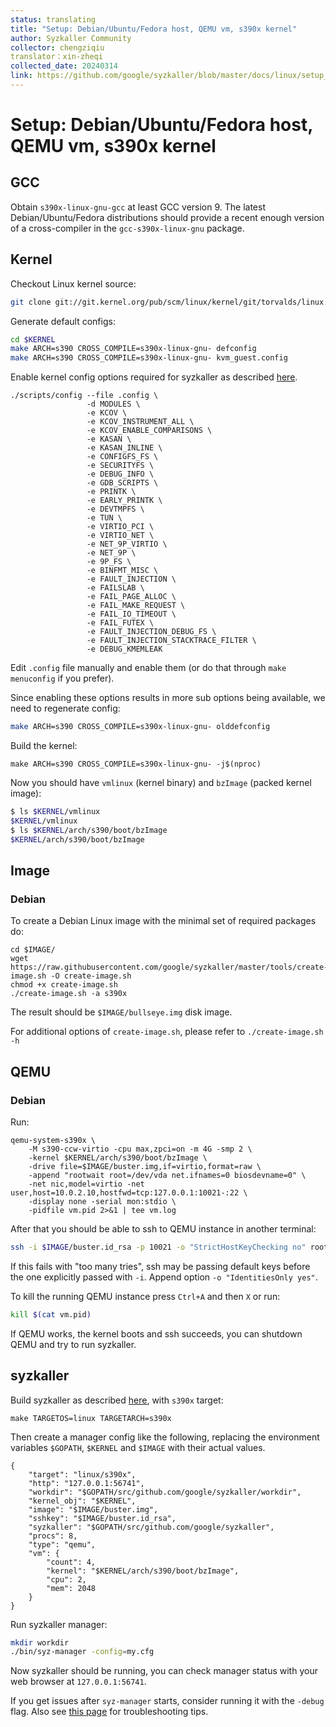 ```yaml
---
status: translating
title: "Setup: Debian/Ubuntu/Fedora host, QEMU vm, s390x kernel"
author: Syzkaller Community
collector: chengziqiu
translator：xin-zheqi
collected_date: 20240314
link: https://github.com/google/syzkaller/blob/master/docs/linux/setup_linux-host_qemu-vm_s390x-kernel.md
---
```


# Setup: Debian/Ubuntu/Fedora host, QEMU vm, s390x kernel

## GCC

Obtain `s390x-linux-gnu-gcc` at least GCC version 9. The latest Debian/Ubuntu/Fedora distributions
should provide a recent enough version of a cross-compiler in the `gcc-s390x-linux-gnu` package.

## Kernel

Checkout Linux kernel source:

``` bash
git clone git://git.kernel.org/pub/scm/linux/kernel/git/torvalds/linux.git $KERNEL
```

Generate default configs:

``` bash
cd $KERNEL
make ARCH=s390 CROSS_COMPILE=s390x-linux-gnu- defconfig
make ARCH=s390 CROSS_COMPILE=s390x-linux-gnu- kvm_guest.config
```

Enable kernel config options required for syzkaller as described [here](kernel_configs.md).

```
./scripts/config --file .config \
                 -d MODULES \
                 -e KCOV \
                 -e KCOV_INSTRUMENT_ALL \
                 -e KCOV_ENABLE_COMPARISONS \
                 -e KASAN \
                 -e KASAN_INLINE \
                 -e CONFIGFS_FS \
                 -e SECURITYFS \
                 -e DEBUG_INFO \
                 -e GDB_SCRIPTS \
                 -e PRINTK \
                 -e EARLY_PRINTK \
                 -e DEVTMPFS \
                 -e TUN \
                 -e VIRTIO_PCI \
                 -e VIRTIO_NET \
                 -e NET_9P_VIRTIO \
                 -e NET_9P \
                 -e 9P_FS \
                 -e BINFMT_MISC \
                 -e FAULT_INJECTION \
                 -e FAILSLAB \
                 -e FAIL_PAGE_ALLOC \
                 -e FAIL_MAKE_REQUEST \
                 -e FAIL_IO_TIMEOUT \
                 -e FAIL_FUTEX \
                 -e FAULT_INJECTION_DEBUG_FS \
                 -e FAULT_INJECTION_STACKTRACE_FILTER \
                 -e DEBUG_KMEMLEAK
```

Edit `.config` file manually and enable them (or do that through `make menuconfig` if you prefer).

Since enabling these options results in more sub options being available, we need to regenerate config:

``` bash
make ARCH=s390 CROSS_COMPILE=s390x-linux-gnu- olddefconfig
```

Build the kernel:

```
make ARCH=s390 CROSS_COMPILE=s390x-linux-gnu- -j$(nproc)
```

Now you should have `vmlinux` (kernel binary) and `bzImage` (packed kernel image):

``` bash
$ ls $KERNEL/vmlinux
$KERNEL/vmlinux
$ ls $KERNEL/arch/s390/boot/bzImage
$KERNEL/arch/s390/boot/bzImage
```

## Image

### Debian

To create a Debian Linux image with the minimal set of required packages do:

```
cd $IMAGE/
wget https://raw.githubusercontent.com/google/syzkaller/master/tools/create-image.sh -O create-image.sh
chmod +x create-image.sh
./create-image.sh -a s390x
```

The result should be `$IMAGE/bullseye.img` disk image.

For additional options of `create-image.sh`, please refer to `./create-image.sh -h`

## QEMU

### Debian

Run:

```shell
qemu-system-s390x \
	-M s390-ccw-virtio -cpu max,zpci=on -m 4G -smp 2 \
	-kernel $KERNEL/arch/s390/boot/bzImage \
	-drive file=$IMAGE/buster.img,if=virtio,format=raw \
	-append "rootwait root=/dev/vda net.ifnames=0 biosdevname=0" \
	-net nic,model=virtio -net user,host=10.0.2.10,hostfwd=tcp:127.0.0.1:10021-:22 \
	-display none -serial mon:stdio \
	-pidfile vm.pid 2>&1 | tee vm.log
```

After that you should be able to ssh to QEMU instance in another terminal:

``` bash
ssh -i $IMAGE/buster.id_rsa -p 10021 -o "StrictHostKeyChecking no" root@localhost
```

If this fails with "too many tries", ssh may be passing default keys before
the one explicitly passed with `-i`. Append option `-o "IdentitiesOnly yes"`.

To kill the running QEMU instance press `Ctrl+A` and then `X` or run:

``` bash
kill $(cat vm.pid)
```

If QEMU works, the kernel boots and ssh succeeds, you can shutdown QEMU and try to run syzkaller.

## syzkaller

Build syzkaller as described [here](/docs/linux/setup.md#go-and-syzkaller), with `s390x` target:

```
make TARGETOS=linux TARGETARCH=s390x
```

Then create a manager config like the following, replacing the environment
variables `$GOPATH`, `$KERNEL` and `$IMAGE` with their actual values.

```
{
	"target": "linux/s390x",
	"http": "127.0.0.1:56741",
	"workdir": "$GOPATH/src/github.com/google/syzkaller/workdir",
	"kernel_obj": "$KERNEL",
	"image": "$IMAGE/buster.img",
	"sshkey": "$IMAGE/buster.id_rsa",
	"syzkaller": "$GOPATH/src/github.com/google/syzkaller",
	"procs": 8,
	"type": "qemu",
	"vm": {
		"count": 4,
		"kernel": "$KERNEL/arch/s390/boot/bzImage",
		"cpu": 2,
		"mem": 2048
	}
}
```

Run syzkaller manager:

``` bash
mkdir workdir
./bin/syz-manager -config=my.cfg
```

Now syzkaller should be running, you can check manager status with your web browser at `127.0.0.1:56741`.

If you get issues after `syz-manager` starts, consider running it with the `-debug` flag.
Also see [this page](/docs/troubleshooting.md) for troubleshooting tips.
